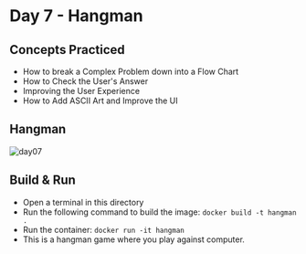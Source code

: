 # Day 7 - Hangman
## Concepts Practiced
- How to break a Complex Problem down into a Flow Chart
- How to Check the User's Answer
- Improving the User Experience
-  How to Add ASCII Art and Improve the UI
## Hangman
![day07](https://github.com/jolynutella/100-days-of-Python-and-Docker/assets/49729426/475c5312-e4da-4f34-9744-2a81ee15ca5f)
## Build & Run 
- Open a terminal in this directory
- Run the following command to build the image:
```docker build -t hangman .```
- Run the container:
```docker run -it hangman```
- This is a hangman game where you play against computer.
